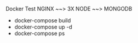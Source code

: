 Docker Test
NGINX ~~> 3X NODE ~~> MONGODB

- docker-compose build
- docker-compose up -d
- docker-compose ps